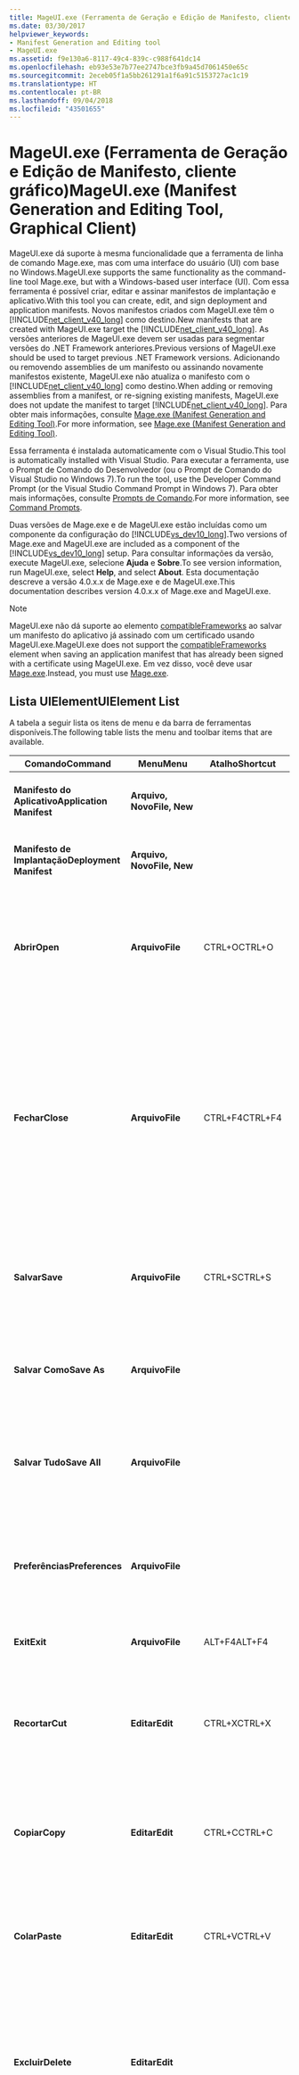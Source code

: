 ```yaml
---
title: MageUI.exe (Ferramenta de Geração e Edição de Manifesto, cliente gráfico)
ms.date: 03/30/2017
helpviewer_keywords:
- Manifest Generation and Editing tool
- MageUI.exe
ms.assetid: f9e130a6-8117-49c4-839c-c988f641dc14
ms.openlocfilehash: eb93e53e7b77ee2747bce3fb9a45d7061450e65c
ms.sourcegitcommit: 2eceb05f1a5bb261291a1f6a91c5153727ac1c19
ms.translationtype: HT
ms.contentlocale: pt-BR
ms.lasthandoff: 09/04/2018
ms.locfileid: "43501655"
---
```

# <a name="mageuiexe-manifest-generation-and-editing-tool-graphical-client"></a><span data-ttu-id="7f35c-102">MageUI.exe (Ferramenta de Geração e Edição de Manifesto, cliente gráfico)</span><span class="sxs-lookup"><span data-stu-id="7f35c-102">MageUI.exe (Manifest Generation and Editing Tool, Graphical Client)</span></span>
<span data-ttu-id="7f35c-103">MageUI.exe dá suporte à mesma funcionalidade que a ferramenta de linha de comando Mage.exe, mas com uma interface do usuário (UI) com base no Windows.</span><span class="sxs-lookup"><span data-stu-id="7f35c-103">MageUI.exe supports the same functionality as the command-line tool Mage.exe, but with a Windows-based user interface (UI).</span></span> <span data-ttu-id="7f35c-104">Com essa ferramenta é possível criar, editar e assinar manifestos de implantação e aplicativo.</span><span class="sxs-lookup"><span data-stu-id="7f35c-104">With this tool you can create, edit, and sign deployment and application manifests.</span></span> <span data-ttu-id="7f35c-105">Novos manifestos criados com MageUI.exe têm o [!INCLUDE[net_client_v40_long](../../../includes/net-client-v40-long-md.md)] como destino.</span><span class="sxs-lookup"><span data-stu-id="7f35c-105">New manifests that are created with MageUI.exe target the [!INCLUDE[net_client_v40_long](../../../includes/net-client-v40-long-md.md)].</span></span> <span data-ttu-id="7f35c-106">As versões anteriores de MageUI.exe devem ser usadas para segmentar versões do .NET Framework anteriores.</span><span class="sxs-lookup"><span data-stu-id="7f35c-106">Previous versions of MageUI.exe should be used to target previous .NET Framework versions.</span></span> <span data-ttu-id="7f35c-107">Adicionando ou removendo assemblies de um manifesto ou assinando novamente manifestos existente, MageUI.exe não atualiza o manifesto com o [!INCLUDE[net_client_v40_long](../../../includes/net-client-v40-long-md.md)] como destino.</span><span class="sxs-lookup"><span data-stu-id="7f35c-107">When adding or removing assemblies from a manifest, or re-signing existing manifests, MageUI.exe does not update the manifest to target [!INCLUDE[net_client_v40_long](../../../includes/net-client-v40-long-md.md)].</span></span> <span data-ttu-id="7f35c-108">Para obter mais informações, consulte [Mage.exe (Manifest Generation and Editing Tool)](../../../docs/framework/tools/mage-exe-manifest-generation-and-editing-tool.md).</span><span class="sxs-lookup"><span data-stu-id="7f35c-108">For more information, see [Mage.exe (Manifest Generation and Editing Tool)](../../../docs/framework/tools/mage-exe-manifest-generation-and-editing-tool.md).</span></span>  
  
 <span data-ttu-id="7f35c-109">Essa ferramenta é instalada automaticamente com o Visual Studio.</span><span class="sxs-lookup"><span data-stu-id="7f35c-109">This tool is automatically installed with Visual Studio.</span></span> <span data-ttu-id="7f35c-110">Para executar a ferramenta, use o Prompt de Comando do Desenvolvedor (ou o Prompt de Comando do Visual Studio no Windows 7).</span><span class="sxs-lookup"><span data-stu-id="7f35c-110">To run the tool, use the Developer Command Prompt (or the Visual Studio Command Prompt in Windows 7).</span></span> <span data-ttu-id="7f35c-111">Para obter mais informações, consulte [Prompts de Comando](../../../docs/framework/tools/developer-command-prompt-for-vs.md).</span><span class="sxs-lookup"><span data-stu-id="7f35c-111">For more information, see [Command Prompts](../../../docs/framework/tools/developer-command-prompt-for-vs.md).</span></span>  
  
 <span data-ttu-id="7f35c-112">Duas versões de Mage.exe e de MageUI.exe estão incluídas como um componente da configuração do [!INCLUDE[vs_dev10_long](../../../includes/vs-dev10-long-md.md)].</span><span class="sxs-lookup"><span data-stu-id="7f35c-112">Two versions of Mage.exe and MageUI.exe are included as a component of the [!INCLUDE[vs_dev10_long](../../../includes/vs-dev10-long-md.md)] setup.</span></span> <span data-ttu-id="7f35c-113">Para consultar informações da versão, execute MageUI.exe, selecione **Ajuda** e **Sobre**.</span><span class="sxs-lookup"><span data-stu-id="7f35c-113">To see version information, run MageUI.exe, select **Help**, and select **About**.</span></span> <span data-ttu-id="7f35c-114">Esta documentação descreve a versão 4.0.x.x de Mage.exe e de MageUI.exe.</span><span class="sxs-lookup"><span data-stu-id="7f35c-114">This documentation describes version 4.0.x.x of Mage.exe and MageUI.exe.</span></span>  
  
> [!NOTE]
>  <span data-ttu-id="7f35c-115">MageUI.exe não dá suporte ao elemento [compatibleFrameworks](/visualstudio/deployment/compatibleframeworks-element-clickonce-deployment) ao salvar um manifesto do aplicativo já assinado com um certificado usando MageUI.exe.</span><span class="sxs-lookup"><span data-stu-id="7f35c-115">MageUI.exe does not support the [compatibleFrameworks](/visualstudio/deployment/compatibleframeworks-element-clickonce-deployment) element when saving an application manifest that has already been signed with a certificate using MageUI.exe.</span></span> <span data-ttu-id="7f35c-116">Em vez disso, você deve usar [Mage.exe](../../../docs/framework/tools/mage-exe-manifest-generation-and-editing-tool.md).</span><span class="sxs-lookup"><span data-stu-id="7f35c-116">Instead, you must use [Mage.exe](../../../docs/framework/tools/mage-exe-manifest-generation-and-editing-tool.md).</span></span>  
  
## <a name="uielement-list"></a><span data-ttu-id="7f35c-117">Lista UIElement</span><span class="sxs-lookup"><span data-stu-id="7f35c-117">UIElement List</span></span>  
 <span data-ttu-id="7f35c-118">A tabela a seguir lista os itens de menu e da barra de ferramentas disponíveis.</span><span class="sxs-lookup"><span data-stu-id="7f35c-118">The following table lists the menu and toolbar items that are available.</span></span>  
  
|<span data-ttu-id="7f35c-119">Comando</span><span class="sxs-lookup"><span data-stu-id="7f35c-119">Command</span></span>|<span data-ttu-id="7f35c-120">Menu</span><span class="sxs-lookup"><span data-stu-id="7f35c-120">Menu</span></span>|<span data-ttu-id="7f35c-121">Atalho</span><span class="sxs-lookup"><span data-stu-id="7f35c-121">Shortcut</span></span>|<span data-ttu-id="7f35c-122">Descrição</span><span class="sxs-lookup"><span data-stu-id="7f35c-122">Description</span></span>|  
|-------------|----------|--------------|-----------------|  
|<span data-ttu-id="7f35c-123">**Manifesto do Aplicativo**</span><span class="sxs-lookup"><span data-stu-id="7f35c-123">**Application Manifest**</span></span>|<span data-ttu-id="7f35c-124">**Arquivo, Novo**</span><span class="sxs-lookup"><span data-stu-id="7f35c-124">**File, New**</span></span>||<span data-ttu-id="7f35c-125">Cria um novo manifesto de aplicativo.</span><span class="sxs-lookup"><span data-stu-id="7f35c-125">Creates a new application manifest.</span></span>|  
|<span data-ttu-id="7f35c-126">**Manifesto de Implantação**</span><span class="sxs-lookup"><span data-stu-id="7f35c-126">**Deployment Manifest**</span></span>|<span data-ttu-id="7f35c-127">**Arquivo, Novo**</span><span class="sxs-lookup"><span data-stu-id="7f35c-127">**File, New**</span></span>||<span data-ttu-id="7f35c-128">Cria um novo manifesto de implantação.</span><span class="sxs-lookup"><span data-stu-id="7f35c-128">Creates a new deployment manifest.</span></span>|  
|<span data-ttu-id="7f35c-129">**Abrir**</span><span class="sxs-lookup"><span data-stu-id="7f35c-129">**Open**</span></span>|<span data-ttu-id="7f35c-130">**Arquivo**</span><span class="sxs-lookup"><span data-stu-id="7f35c-130">**File**</span></span>|<span data-ttu-id="7f35c-131">CTRL+O</span><span class="sxs-lookup"><span data-stu-id="7f35c-131">CTRL+O</span></span>|<span data-ttu-id="7f35c-132">Abre um manifesto de implantação existente, o manifesto do aplicativo ou a licença de confiança para edição.</span><span class="sxs-lookup"><span data-stu-id="7f35c-132">Opens an existing deployment manifest, application manifest, or trust license for editing.</span></span>|  
|<span data-ttu-id="7f35c-133">**Fechar**</span><span class="sxs-lookup"><span data-stu-id="7f35c-133">**Close**</span></span>|<span data-ttu-id="7f35c-134">**Arquivo**</span><span class="sxs-lookup"><span data-stu-id="7f35c-134">**File**</span></span>|<span data-ttu-id="7f35c-135">CTRL+F4</span><span class="sxs-lookup"><span data-stu-id="7f35c-135">CTRL+F4</span></span>|<span data-ttu-id="7f35c-136">Fecha um arquivo aberto.</span><span class="sxs-lookup"><span data-stu-id="7f35c-136">Closes an open file.</span></span><br /><br /> <span data-ttu-id="7f35c-137">Se você modificar um arquivo antes de fechá-lo, MageUI.exe solicitará uma nova assinatura do arquivo com uma chave pública, um par de chaves ou um certificado armazenado.</span><span class="sxs-lookup"><span data-stu-id="7f35c-137">If you modify a file before closing it, MageUI.exe prompts you to re-sign the file with a public key, key pair, or stored certificate.</span></span>|  
|<span data-ttu-id="7f35c-138">**Salvar**</span><span class="sxs-lookup"><span data-stu-id="7f35c-138">**Save**</span></span>|<span data-ttu-id="7f35c-139">**Arquivo**</span><span class="sxs-lookup"><span data-stu-id="7f35c-139">**File**</span></span>|<span data-ttu-id="7f35c-140">CTRL+S</span><span class="sxs-lookup"><span data-stu-id="7f35c-140">CTRL+S</span></span>|<span data-ttu-id="7f35c-141">Salva em disco o documento que tem o foco de entrada do usuário no momento.</span><span class="sxs-lookup"><span data-stu-id="7f35c-141">Saves to disk the document which currently has user input focus.</span></span>|  
|<span data-ttu-id="7f35c-142">**Salvar Como**</span><span class="sxs-lookup"><span data-stu-id="7f35c-142">**Save As**</span></span>|<span data-ttu-id="7f35c-143">**Arquivo**</span><span class="sxs-lookup"><span data-stu-id="7f35c-143">**File**</span></span>||<span data-ttu-id="7f35c-144">Salva um arquivo em disco, permitindo para fornecer um novo nome de arquivo e/ou um local.</span><span class="sxs-lookup"><span data-stu-id="7f35c-144">Saves a file to disk, enabling you to supply a new file name and/or location.</span></span>|  
|<span data-ttu-id="7f35c-145">**Salvar Tudo**</span><span class="sxs-lookup"><span data-stu-id="7f35c-145">**Save All**</span></span>|<span data-ttu-id="7f35c-146">**Arquivo**</span><span class="sxs-lookup"><span data-stu-id="7f35c-146">**File**</span></span>||<span data-ttu-id="7f35c-147">Salva as alterações feitas em todos os arquivos abertos atualmente dentro de MageUI.exe.</span><span class="sxs-lookup"><span data-stu-id="7f35c-147">Saves the changes made to all files currently open within MageUI.exe.</span></span>|  
|<span data-ttu-id="7f35c-148">**Preferências**</span><span class="sxs-lookup"><span data-stu-id="7f35c-148">**Preferences**</span></span>|<span data-ttu-id="7f35c-149">**Arquivo**</span><span class="sxs-lookup"><span data-stu-id="7f35c-149">**File**</span></span>||<span data-ttu-id="7f35c-150">Abre a caixa de diálogo **Preferências**.</span><span class="sxs-lookup"><span data-stu-id="7f35c-150">Opens the **Preferences** dialog box.</span></span> <span data-ttu-id="7f35c-151">Consulte a seguinte seção para obter mais informações.</span><span class="sxs-lookup"><span data-stu-id="7f35c-151">See the following section for more information.</span></span>|  
|<span data-ttu-id="7f35c-152">**Exit**</span><span class="sxs-lookup"><span data-stu-id="7f35c-152">**Exit**</span></span>|<span data-ttu-id="7f35c-153">**Arquivo**</span><span class="sxs-lookup"><span data-stu-id="7f35c-153">**File**</span></span>|<span data-ttu-id="7f35c-154">ALT+F4</span><span class="sxs-lookup"><span data-stu-id="7f35c-154">ALT+F4</span></span>|<span data-ttu-id="7f35c-155">Fecha MageUI.exe.</span><span class="sxs-lookup"><span data-stu-id="7f35c-155">Quits MageUI.exe.</span></span>|  
|<span data-ttu-id="7f35c-156">**Recortar**</span><span class="sxs-lookup"><span data-stu-id="7f35c-156">**Cut**</span></span>|<span data-ttu-id="7f35c-157">**Editar**</span><span class="sxs-lookup"><span data-stu-id="7f35c-157">**Edit**</span></span>|<span data-ttu-id="7f35c-158">CTRL+X</span><span class="sxs-lookup"><span data-stu-id="7f35c-158">CTRL+X</span></span>|<span data-ttu-id="7f35c-159">Remove o texto selecionado no momento do aplicativo e o move para a Área de Transferência do sistema.</span><span class="sxs-lookup"><span data-stu-id="7f35c-159">Removes the currently selected text from the application and moves it to the system Clipboard.</span></span>|  
|<span data-ttu-id="7f35c-160">**Copiar**</span><span class="sxs-lookup"><span data-stu-id="7f35c-160">**Copy**</span></span>|<span data-ttu-id="7f35c-161">**Editar**</span><span class="sxs-lookup"><span data-stu-id="7f35c-161">**Edit**</span></span>|<span data-ttu-id="7f35c-162">CTRL+C</span><span class="sxs-lookup"><span data-stu-id="7f35c-162">CTRL+C</span></span>|<span data-ttu-id="7f35c-163">Copia o texto selecionado no momento para a Área de Transferência do sistema.</span><span class="sxs-lookup"><span data-stu-id="7f35c-163">Copies the currently selected text to the system Clipboard.</span></span>|  
|<span data-ttu-id="7f35c-164">**Colar**</span><span class="sxs-lookup"><span data-stu-id="7f35c-164">**Paste**</span></span>|<span data-ttu-id="7f35c-165">**Editar**</span><span class="sxs-lookup"><span data-stu-id="7f35c-165">**Edit**</span></span>|<span data-ttu-id="7f35c-166">CTRL+V</span><span class="sxs-lookup"><span data-stu-id="7f35c-166">CTRL+V</span></span>|<span data-ttu-id="7f35c-167">Cola o texto da Área de Transferência do sistema para o elemento de texto ativo no momento.</span><span class="sxs-lookup"><span data-stu-id="7f35c-167">Pastes text from the system Clipboard into the currently active text element.</span></span>|  
|<span data-ttu-id="7f35c-168">**Excluir**</span><span class="sxs-lookup"><span data-stu-id="7f35c-168">**Delete**</span></span>|<span data-ttu-id="7f35c-169">**Editar**</span><span class="sxs-lookup"><span data-stu-id="7f35c-169">**Edit**</span></span>||<span data-ttu-id="7f35c-170">Exclui um elemento selecionado no momento em uma lista, como uma licença de confiança na guia **Manifesto de Implantação**.</span><span class="sxs-lookup"><span data-stu-id="7f35c-170">Deletes an element currently selected in a list, such as a trust license on the **Deployment Manifest** tab.</span></span>|  
|<span data-ttu-id="7f35c-171">**Fechar Tudo**</span><span class="sxs-lookup"><span data-stu-id="7f35c-171">**Close All**</span></span>|<span data-ttu-id="7f35c-172">**Janela**</span><span class="sxs-lookup"><span data-stu-id="7f35c-172">**Window**</span></span>||<span data-ttu-id="7f35c-173">Fecha todos os arquivos abertos no momento em MageUI.exe.</span><span class="sxs-lookup"><span data-stu-id="7f35c-173">Closes all files currently open in MageUI.exe.</span></span> <span data-ttu-id="7f35c-174">Se um ou mais arquivos precisar de gravação, MageUI.exe solicitará que você os salve.</span><span class="sxs-lookup"><span data-stu-id="7f35c-174">If one or more files need saving, MageUI.exe prompts you to save them.</span></span> <span data-ttu-id="7f35c-175">MageUI.exe também solicita a seleção de uma chave de assinatura para cada arquivo não assinado ou alterado.</span><span class="sxs-lookup"><span data-stu-id="7f35c-175">MageUI.exe also prompts you to select a signing key for each unsigned or changed file.</span></span>|  
|<span data-ttu-id="7f35c-176">**Sobre**</span><span class="sxs-lookup"><span data-stu-id="7f35c-176">**About**</span></span>|<span data-ttu-id="7f35c-177">**Ajuda**</span><span class="sxs-lookup"><span data-stu-id="7f35c-177">**Help**</span></span>||<span data-ttu-id="7f35c-178">Exibe informações de versão e direitos autorais sobre MageUI.exe.</span><span class="sxs-lookup"><span data-stu-id="7f35c-178">Displays version and copyright information about MageUI.exe.</span></span>|  
  
## <a name="preferences-dialog-box"></a><span data-ttu-id="7f35c-179">Caixa de Diálogo Preferências</span><span class="sxs-lookup"><span data-stu-id="7f35c-179">Preferences Dialog Box</span></span>  
 <span data-ttu-id="7f35c-180">A caixa de diálogo **Preferências** contém os elementos a seguir.</span><span class="sxs-lookup"><span data-stu-id="7f35c-180">The **Preferences** dialog box contains the following elements.</span></span>  
  
|<span data-ttu-id="7f35c-181">Elemento da Interface do Usuário</span><span class="sxs-lookup"><span data-stu-id="7f35c-181">UI Element</span></span>|<span data-ttu-id="7f35c-182">Descrição</span><span class="sxs-lookup"><span data-stu-id="7f35c-182">Description</span></span>|  
|----------------|-----------------|  
|<span data-ttu-id="7f35c-183">**Assinar ao salvar**</span><span class="sxs-lookup"><span data-stu-id="7f35c-183">**Sign on save**</span></span>|<span data-ttu-id="7f35c-184">Solicita a assinatura de um arquivo sempre que você salva as modificações.</span><span class="sxs-lookup"><span data-stu-id="7f35c-184">Prompts you to sign a file whenever you save your modifications.</span></span>|  
|<span data-ttu-id="7f35c-185">**Usar certificado de assinatura padrão**</span><span class="sxs-lookup"><span data-stu-id="7f35c-185">**Use default signing certificate**</span></span>|<span data-ttu-id="7f35c-186">Usa a chave inserida na caixa de texto **Arquivo de certificado** para assinar todos os arquivos.</span><span class="sxs-lookup"><span data-stu-id="7f35c-186">Uses the key entered in the **Certificate file** text box to sign all files.</span></span> <span data-ttu-id="7f35c-187">Isso elimina o prompt de assinatura que normalmente é exibido quando você salva um arquivo e **Assinar ao Salvar** é selecionado.</span><span class="sxs-lookup"><span data-stu-id="7f35c-187">This eliminates the signing prompt that typically appears when you save a file and **Sign on Save** is selected.</span></span> <span data-ttu-id="7f35c-188">Use o botão de reticências (**…**) próximo à caixa de texto **Arquivo de certificado** para selecionar um arquivo de chave.</span><span class="sxs-lookup"><span data-stu-id="7f35c-188">Use the ellipsis (**…**) button next to the **Certificate file** text box to select a key file.</span></span>|  
|<span data-ttu-id="7f35c-189">Algoritmo de resumo</span><span class="sxs-lookup"><span data-stu-id="7f35c-189">Digest algorithm</span></span>|<span data-ttu-id="7f35c-190">Especifica o algoritmo com o qual gerar resumos de dependência.</span><span class="sxs-lookup"><span data-stu-id="7f35c-190">Specifies the algorithm to generate dependency digests with.</span></span> <span data-ttu-id="7f35c-191">O valor deve ser "sha256RSA" ou "sha1RSA".</span><span class="sxs-lookup"><span data-stu-id="7f35c-191">Value must be "sha256RSA" or "sha1RSA".</span></span> <span data-ttu-id="7f35c-192">Usa SHA1 como o padrão.</span><span class="sxs-lookup"><span data-stu-id="7f35c-192">Uses SHA1 as the default.</span></span> <span data-ttu-id="7f35c-193">Usado em manifestos de aplicativo e implantação.</span><span class="sxs-lookup"><span data-stu-id="7f35c-193">Used both in application and deployment manifests.</span></span> <span data-ttu-id="7f35c-194">Se o usuário fornecer um certificado ao salvar o manifesto, ele usará os algoritmos no certificado para produzir resumos de dependência.</span><span class="sxs-lookup"><span data-stu-id="7f35c-194">If the user provides a certificate when saving the manifest, uses the algorithms in the certificate to generate dependency digests with.</span></span>|  
  
## <a name="signing-options-dialog-box"></a><span data-ttu-id="7f35c-195">Caixa de Diálogo Opções de Assinatura</span><span class="sxs-lookup"><span data-stu-id="7f35c-195">Signing Options Dialog Box</span></span>  
 <span data-ttu-id="7f35c-196">A caixa de diálogo **Opções de Assinatura** é exibida quando você salva um manifesto ou uma licença de confiança pela primeira vez ou quando você altera um manifesto ou uma licença de confiança.</span><span class="sxs-lookup"><span data-stu-id="7f35c-196">The **Signing Options** dialog box appears when you save a manifest or trust license for the first time, or when you change a manifest or trust license.</span></span> <span data-ttu-id="7f35c-197">Ela só será exibida se a opção **Assinar ao Salvar** na caixa de diálogo **Preferências** for selecionada.</span><span class="sxs-lookup"><span data-stu-id="7f35c-197">It only appears if the **Sign on Save** option in the **Preferences** dialog box is selected.</span></span> <span data-ttu-id="7f35c-198">Você deve estar conectado à Internet ao assinar um manifesto que especifique um valor na caixa de texto **URI de Carimbo de Data/Hora**.</span><span class="sxs-lookup"><span data-stu-id="7f35c-198">You must be connected to the Internet when signing a manifest that specifies a value in the **TimeStamping URI** text box.</span></span>  
  
 <span data-ttu-id="7f35c-199">Essa caixa de diálogo contém os elementos a seguir.</span><span class="sxs-lookup"><span data-stu-id="7f35c-199">This dialog box contains the following elements.</span></span>  
  
|<span data-ttu-id="7f35c-200">Elemento da Interface do Usuário</span><span class="sxs-lookup"><span data-stu-id="7f35c-200">UI Element</span></span>|<span data-ttu-id="7f35c-201">Descrição</span><span class="sxs-lookup"><span data-stu-id="7f35c-201">Description</span></span>|  
|----------------|-----------------|  
|<span data-ttu-id="7f35c-202">**Assinar com arquivo de certificado**</span><span class="sxs-lookup"><span data-stu-id="7f35c-202">**Sign with certificate file**</span></span>|<span data-ttu-id="7f35c-203">Assina o manifesto com um certificado digital armazenado no sistema de arquivos.</span><span class="sxs-lookup"><span data-stu-id="7f35c-203">Signs the manifest with a digital certificate stored on the file system.</span></span>|  
|<span data-ttu-id="7f35c-204">**Arquivo**</span><span class="sxs-lookup"><span data-stu-id="7f35c-204">**File**</span></span>|<span data-ttu-id="7f35c-205">Fornece uma área para digitar o caminho para o arquivo .pfx que representa o certificado.</span><span class="sxs-lookup"><span data-stu-id="7f35c-205">Provides an area to type the path to the .pfx file representing the certificate.</span></span>|  
|<span data-ttu-id="7f35c-206">**...**</span><span class="sxs-lookup"><span data-stu-id="7f35c-206">**...**</span></span>|<span data-ttu-id="7f35c-207">Abre uma caixa de diálogo **Escolher Arquivo** para selecionar um arquivo .pfx existente.</span><span class="sxs-lookup"><span data-stu-id="7f35c-207">Opens a **Choose File** dialog box for selecting an existing .pfx file.</span></span>|  
|<span data-ttu-id="7f35c-208">**Novo**</span><span class="sxs-lookup"><span data-stu-id="7f35c-208">**New**</span></span>|<span data-ttu-id="7f35c-209">Gera um novo .pfx que não é verificável por meio de uma CA (Autoridade de Certificação).</span><span class="sxs-lookup"><span data-stu-id="7f35c-209">Generates a new .pfx that is not verifiable through a Certificate Authority (CA).</span></span> <span data-ttu-id="7f35c-210">Para obter mais informações sobre os tipos de certificados usados na assinatura de implantações de [!INCLUDE[ndptecclick](../../../includes/ndptecclick-md.md)], consulte [Visão geral sobre implantação de aplicativos confiáveis](/visualstudio/deployment/trusted-application-deployment-overview).</span><span class="sxs-lookup"><span data-stu-id="7f35c-210">For more information about the types of certificates used for signing [!INCLUDE[ndptecclick](../../../includes/ndptecclick-md.md)] deployments, see [Trusted Application Deployment Overview](/visualstudio/deployment/trusted-application-deployment-overview).</span></span>|  
|<span data-ttu-id="7f35c-211">**Senha**</span><span class="sxs-lookup"><span data-stu-id="7f35c-211">**Password**</span></span>|<span data-ttu-id="7f35c-212">Fornece uma área para digitar a senha usada na assinatura desse certificado.</span><span class="sxs-lookup"><span data-stu-id="7f35c-212">Provides an area to type the password used for signing with this certificate.</span></span> <span data-ttu-id="7f35c-213">Se não for aplicável, poderá ser deixado em branco.</span><span class="sxs-lookup"><span data-stu-id="7f35c-213">If not applicable, can be left blank.</span></span>|  
|<span data-ttu-id="7f35c-214">**Assinar com certificado armazenado**</span><span class="sxs-lookup"><span data-stu-id="7f35c-214">**Sign with stored certificate**</span></span>|<span data-ttu-id="7f35c-215">Exibe uma lista selecionável de certificados digitais armazenados no repositório de certificados do computador.</span><span class="sxs-lookup"><span data-stu-id="7f35c-215">Displays a selectable list of digital certificates stored in your computer's certificate store.</span></span>|  
|<span data-ttu-id="7f35c-216">**URI de Carimbo de Data/Hora**</span><span class="sxs-lookup"><span data-stu-id="7f35c-216">**TimeStamping URI**</span></span>|<span data-ttu-id="7f35c-217">Exibe a URL (Uniform Resource Identifier) de um serviço de carimbo de data/hora digital.</span><span class="sxs-lookup"><span data-stu-id="7f35c-217">Displays the Uniform Resource Locator (URI) of a digital timestamping service.</span></span> <span data-ttu-id="7f35c-218">O carimbo de data/hora dos manifestos evita que você precise assinar novamente os manifestos, caso o certificado digital expire antes de implantar a próxima versão do aplicativo.</span><span class="sxs-lookup"><span data-stu-id="7f35c-218">Timestamping the manifests prevents you from having to re-sign the manifests if your digital certificate expires before you deploy the next version of your application.</span></span> <span data-ttu-id="7f35c-219">Para obter mais informações, consulte [Membros do programa de certificado raiz do Windows](https://go.microsoft.com/fwlink/?LinkId=159000) e [ClickOnce e Authenticode](/visualstudio/deployment/clickonce-and-authenticode).</span><span class="sxs-lookup"><span data-stu-id="7f35c-219">For more information, see [Windows root certificate program members](https://go.microsoft.com/fwlink/?LinkId=159000) and [ClickOnce and Authenticode](/visualstudio/deployment/clickonce-and-authenticode).</span></span>|  
|<span data-ttu-id="7f35c-220">**Não Assinar**</span><span class="sxs-lookup"><span data-stu-id="7f35c-220">**Don't Sign**</span></span>|<span data-ttu-id="7f35c-221">Permite salvar o manifesto sem adicionar uma assinatura de um certificado digital.</span><span class="sxs-lookup"><span data-stu-id="7f35c-221">Allows you to save the manifest without adding a signature from a digital certificate.</span></span>|  
  
## <a name="tab-and-panel-descriptions"></a><span data-ttu-id="7f35c-222">Descrições da Guia e do Painel</span><span class="sxs-lookup"><span data-stu-id="7f35c-222">Tab and Panel Descriptions</span></span>  
 <span data-ttu-id="7f35c-223">Quando você abre um documento com MageUI.exe, ele é exibido dentro de sua própria página da guia.</span><span class="sxs-lookup"><span data-stu-id="7f35c-223">When you open a document with MageUI.exe, it appears within its own tab page.</span></span> <span data-ttu-id="7f35c-224">Cada guia contém um conjunto de painéis da propriedade.</span><span class="sxs-lookup"><span data-stu-id="7f35c-224">Each tab contains a set of property panels.</span></span> <span data-ttu-id="7f35c-225">Os painéis contêm subconjuntos de dados do documento agrupados.</span><span class="sxs-lookup"><span data-stu-id="7f35c-225">The panels contain grouped subsets of the document's data.</span></span>  
  
### <a name="application-manifest-tab"></a><span data-ttu-id="7f35c-226">Guia Manifesto do Aplicativo</span><span class="sxs-lookup"><span data-stu-id="7f35c-226">Application Manifest Tab</span></span>  
 <span data-ttu-id="7f35c-227">A guia **Manifesto do Aplicativo** exibe o conteúdo de um manifesto do aplicativo.</span><span class="sxs-lookup"><span data-stu-id="7f35c-227">The **Application Manifest** tab displays the contents of an application manifest.</span></span> <span data-ttu-id="7f35c-228">O manifesto do aplicativo descreve todos os arquivos incluídos com a implantação e as permissões necessárias para o aplicativo ser executado no cliente.</span><span class="sxs-lookup"><span data-stu-id="7f35c-228">The application manifest describes all files included with the deployment, and the permissions required for the application to run on the client.</span></span>  
  
 <span data-ttu-id="7f35c-229">A guia **Manifesto do Aplicativo** contém as seguintes guias.</span><span class="sxs-lookup"><span data-stu-id="7f35c-229">The **Application Manifest** tab contains the following tabs.</span></span>  
  
|<span data-ttu-id="7f35c-230">Elemento da Interface do Usuário</span><span class="sxs-lookup"><span data-stu-id="7f35c-230">UI Element</span></span>|<span data-ttu-id="7f35c-231">Descrição</span><span class="sxs-lookup"><span data-stu-id="7f35c-231">Description</span></span>|  
|----------------|-----------------|  
|<span data-ttu-id="7f35c-232">**Nome**</span><span class="sxs-lookup"><span data-stu-id="7f35c-232">**Name**</span></span>|<span data-ttu-id="7f35c-233">Especifica informações de identificação sobre essa implantação.</span><span class="sxs-lookup"><span data-stu-id="7f35c-233">Specifies identifying information about this deployment.</span></span>|  
|<span data-ttu-id="7f35c-234">**Descrição**</span><span class="sxs-lookup"><span data-stu-id="7f35c-234">**Description**</span></span>|<span data-ttu-id="7f35c-235">Especifica o publicador, o produto e as informações de suporte.</span><span class="sxs-lookup"><span data-stu-id="7f35c-235">Specifies publisher, product, and support information.</span></span>|  
|<span data-ttu-id="7f35c-236">**Opções do Aplicativo**</span><span class="sxs-lookup"><span data-stu-id="7f35c-236">**Application Options**</span></span>|<span data-ttu-id="7f35c-237">Especifica se esse é um aplicativo de navegador e se esse manifesto é a origem das informações de confiança.</span><span class="sxs-lookup"><span data-stu-id="7f35c-237">Specifies whether this is a browser application, and whether this manifest is the source of trust information.</span></span>|  
|<span data-ttu-id="7f35c-238">**Arquivos**</span><span class="sxs-lookup"><span data-stu-id="7f35c-238">**Files**</span></span>|<span data-ttu-id="7f35c-239">Especifica todos os arquivos que constituem essa implantação.</span><span class="sxs-lookup"><span data-stu-id="7f35c-239">Specifies all of the files that constitute this deployment.</span></span>|  
|<span data-ttu-id="7f35c-240">**Permissões Necessárias**</span><span class="sxs-lookup"><span data-stu-id="7f35c-240">**Permissions Required**</span></span>|<span data-ttu-id="7f35c-241">Especifica o conjunto de permissões mínimas exigido pelo aplicativo para ser executado em um cliente.</span><span class="sxs-lookup"><span data-stu-id="7f35c-241">Specifies the minimum permission set required by the application to run on a client.</span></span>|  
  
### <a name="name-tab"></a><span data-ttu-id="7f35c-242">Guia Nome</span><span class="sxs-lookup"><span data-stu-id="7f35c-242">Name Tab</span></span>  
 <span data-ttu-id="7f35c-243">A guia **Nome** é exibida quando você primeiro cria ou abre um manifesto do aplicativo.</span><span class="sxs-lookup"><span data-stu-id="7f35c-243">The **Name** tab is displayed when you first create or open an application manifest.</span></span> <span data-ttu-id="7f35c-244">Ela identifica exclusivamente a implantação e, opcionalmente, especifica uma plataforma de destino válida.</span><span class="sxs-lookup"><span data-stu-id="7f35c-244">It uniquely identifies the deployment, and optionally specifies a valid target platform.</span></span>  
  
|<span data-ttu-id="7f35c-245">Elemento da Interface do Usuário</span><span class="sxs-lookup"><span data-stu-id="7f35c-245">UI Element</span></span>|<span data-ttu-id="7f35c-246">Descrição</span><span class="sxs-lookup"><span data-stu-id="7f35c-246">Description</span></span>|  
|----------------|-----------------|  
|<span data-ttu-id="7f35c-247">**Nome**</span><span class="sxs-lookup"><span data-stu-id="7f35c-247">**Name**</span></span>|<span data-ttu-id="7f35c-248">Necessário.</span><span class="sxs-lookup"><span data-stu-id="7f35c-248">Required.</span></span> <span data-ttu-id="7f35c-249">O nome do manifesto do aplicativo.</span><span class="sxs-lookup"><span data-stu-id="7f35c-249">The name of the application manifest.</span></span> <span data-ttu-id="7f35c-250">Normalmente o mesmo que o nome do arquivo.</span><span class="sxs-lookup"><span data-stu-id="7f35c-250">Usually the same as the file name.</span></span>|  
|<span data-ttu-id="7f35c-251">**Versão**</span><span class="sxs-lookup"><span data-stu-id="7f35c-251">**Version**</span></span>|<span data-ttu-id="7f35c-252">Necessário.</span><span class="sxs-lookup"><span data-stu-id="7f35c-252">Required.</span></span> <span data-ttu-id="7f35c-253">O número de versão da implantação no formato *N.N.N.N*.</span><span class="sxs-lookup"><span data-stu-id="7f35c-253">The version number of the deployment in the form *N.N.N.N*.</span></span> <span data-ttu-id="7f35c-254">Somente o primeiro número de build principal é necessário.</span><span class="sxs-lookup"><span data-stu-id="7f35c-254">Only the first major build number is required.</span></span> <span data-ttu-id="7f35c-255">Por exemplo, para a versão 1.0 de um aplicativo, os valores válidos incluiriam `1`, `1.0`, `1.0.0` e `1.0.0.0`.</span><span class="sxs-lookup"><span data-stu-id="7f35c-255">For example, for version 1.0 of an application, valid values would include `1`, `1.0`, `1.0.0`, and `1.0.0.0`.</span></span>|  
|<span data-ttu-id="7f35c-256">**Processador**</span><span class="sxs-lookup"><span data-stu-id="7f35c-256">**Processor**</span></span>|<span data-ttu-id="7f35c-257">Opcional.</span><span class="sxs-lookup"><span data-stu-id="7f35c-257">Optional.</span></span> <span data-ttu-id="7f35c-258">A arquitetura do computador no qual essa implantação pode ser executada.</span><span class="sxs-lookup"><span data-stu-id="7f35c-258">The machine architecture on which this deployment can run.</span></span> <span data-ttu-id="7f35c-259">O padrão é `msil` ou Microsoft Intermediate Language, que é o formato padrão de todos os assemblies gerenciados.</span><span class="sxs-lookup"><span data-stu-id="7f35c-259">The default is `msil`, or Microsoft Intermediate Language, which is the default format of all managed assemblies.</span></span> <span data-ttu-id="7f35c-260">Altere este campo se você tiver pré-compilado os assemblies em seu aplicativo para uma arquitetura específica.</span><span class="sxs-lookup"><span data-stu-id="7f35c-260">Change this field if you have pre-compiled the assemblies in your application for a specific architecture.</span></span> <span data-ttu-id="7f35c-261">Para obter mais informações sobre a pré-compilação, consulte [Ngen.exe (Gerador de Imagens Nativas)](../../../docs/framework/tools/ngen-exe-native-image-generator.md).</span><span class="sxs-lookup"><span data-stu-id="7f35c-261">For more information about pre-compilation, see [Ngen.exe (Native Image Generator)](../../../docs/framework/tools/ngen-exe-native-image-generator.md).</span></span>|  
|<span data-ttu-id="7f35c-262">**Cultura**</span><span class="sxs-lookup"><span data-stu-id="7f35c-262">**Culture**</span></span>|<span data-ttu-id="7f35c-263">Opcional.</span><span class="sxs-lookup"><span data-stu-id="7f35c-263">Optional.</span></span> <span data-ttu-id="7f35c-264">O código ISO de país e região composto por duas partes em que o aplicativo é executado.</span><span class="sxs-lookup"><span data-stu-id="7f35c-264">The two-part ISO country and region code in which this application runs.</span></span> <span data-ttu-id="7f35c-265">O padrão é `neutral`.</span><span class="sxs-lookup"><span data-stu-id="7f35c-265">The default is `neutral`.</span></span>|  
|<span data-ttu-id="7f35c-266">**Token de chave pública**</span><span class="sxs-lookup"><span data-stu-id="7f35c-266">**Public key token**</span></span>|<span data-ttu-id="7f35c-267">Opcional.</span><span class="sxs-lookup"><span data-stu-id="7f35c-267">Optional.</span></span> <span data-ttu-id="7f35c-268">A chave pública com a qual o manifesto do aplicativo foi assinado.</span><span class="sxs-lookup"><span data-stu-id="7f35c-268">The public key with which this application manifest has been signed.</span></span> <span data-ttu-id="7f35c-269">Se esse for um manifesto novo ou não assinado, esse campo aparecerá como `Unsigned`.</span><span class="sxs-lookup"><span data-stu-id="7f35c-269">If this is a new or unsigned manifest, this field will appear as `Unsigned`.</span></span>|  
  
### <a name="description-tab"></a><span data-ttu-id="7f35c-270">Guia Descrição</span><span class="sxs-lookup"><span data-stu-id="7f35c-270">Description Tab</span></span>  
 <span data-ttu-id="7f35c-271">Essas informações geralmente são fornecidas no manifesto de implantação.</span><span class="sxs-lookup"><span data-stu-id="7f35c-271">This information is usually provided within the deployment manifest.</span></span> <span data-ttu-id="7f35c-272">Esses campos poderão ser modificados apenas se a caixa de seleção **Use Application Manifest Trust Information (Usar Informações de Confiança do Manifesto do Aplicativo)** estiver marcada na guia **Opções do Aplicativo**.</span><span class="sxs-lookup"><span data-stu-id="7f35c-272">These fields can only be modified if the **Use Application Manifest Trust Information** check box is selected on the **Application Options** tab.</span></span>  
  
|<span data-ttu-id="7f35c-273">Elemento da Interface do Usuário</span><span class="sxs-lookup"><span data-stu-id="7f35c-273">UI Element</span></span>|<span data-ttu-id="7f35c-274">Descrição</span><span class="sxs-lookup"><span data-stu-id="7f35c-274">Description</span></span>|  
|----------------|-----------------|  
|<span data-ttu-id="7f35c-275">**Publicador**</span><span class="sxs-lookup"><span data-stu-id="7f35c-275">**Publisher**</span></span>|<span data-ttu-id="7f35c-276">O nome da pessoa ou organização responsável pelo aplicativo.</span><span class="sxs-lookup"><span data-stu-id="7f35c-276">The name of the person or organization responsible for the application.</span></span> <span data-ttu-id="7f35c-277">Esse valor é usado como o nome da pasta do menu Iniciar.</span><span class="sxs-lookup"><span data-stu-id="7f35c-277">This value is used as the Start menu folder name.</span></span>|  
|<span data-ttu-id="7f35c-278">**Produto**</span><span class="sxs-lookup"><span data-stu-id="7f35c-278">**Product**</span></span>|<span data-ttu-id="7f35c-279">O nome completo do produto.</span><span class="sxs-lookup"><span data-stu-id="7f35c-279">The full product name.</span></span> <span data-ttu-id="7f35c-280">Se você selecionou **Instalar Localmente** para o elemento **Tipo de Aplicativo** na guia **Opções de Implantação** do manifesto de implementação, esse nome será o que aparece no link do menu **Iniciar** e em **Adicionar ou Remover Programas** para esse aplicativo.</span><span class="sxs-lookup"><span data-stu-id="7f35c-280">If you selected **Install Locally** for the **Application Type** element on the **Deployment Options** tab of the deployment manifest, this name will be what appears in the **Start** menu link and in **Add or Remove Programs** for this application.</span></span>|  
|<span data-ttu-id="7f35c-281">**Local de Suporte**</span><span class="sxs-lookup"><span data-stu-id="7f35c-281">**Support Location**</span></span>|<span data-ttu-id="7f35c-282">A URL na qual os clientes podem obter ajuda e suporte para o aplicativo.</span><span class="sxs-lookup"><span data-stu-id="7f35c-282">The URL from which customers can obtain help and support for the application.</span></span>|  
  
### <a name="application-options-tab"></a><span data-ttu-id="7f35c-283">Guia Opções do Aplicativo</span><span class="sxs-lookup"><span data-stu-id="7f35c-283">Application Options Tab</span></span>  
  
|<span data-ttu-id="7f35c-284">Elemento da Interface do Usuário</span><span class="sxs-lookup"><span data-stu-id="7f35c-284">UI Element</span></span>|<span data-ttu-id="7f35c-285">Descrição</span><span class="sxs-lookup"><span data-stu-id="7f35c-285">Description</span></span>|  
|----------------|-----------------|  
|<span data-ttu-id="7f35c-286">**Aplicativo de Navegador do Windows Presentation Foundation**</span><span class="sxs-lookup"><span data-stu-id="7f35c-286">**Windows Presentation Foundation Browser Application**</span></span>|<span data-ttu-id="7f35c-287">Especifica se este é um aplicativo WPF que é executado no navegador como um XBAP (aplicativo de navegador XAML).</span><span class="sxs-lookup"><span data-stu-id="7f35c-287">Specifies whether this is a WPF application that runs in the browser as a XAML browser application (XBAP).</span></span>|  
|<span data-ttu-id="7f35c-288">**Use Application Manifest Trust Information (Usar Informações de Confiança do Manifesto do Aplicativo)**</span><span class="sxs-lookup"><span data-stu-id="7f35c-288">**Use Application Manifest Trust Information**</span></span>|<span data-ttu-id="7f35c-289">Especifica se esse manifesto contém informações de confiança.</span><span class="sxs-lookup"><span data-stu-id="7f35c-289">Specifies whether this manifest contains trust information.</span></span>|  
  
### <a name="files-tab"></a><span data-ttu-id="7f35c-290">Guia Arquivos</span><span class="sxs-lookup"><span data-stu-id="7f35c-290">Files Tab</span></span>  
  
|<span data-ttu-id="7f35c-291">Elemento da Interface do Usuário</span><span class="sxs-lookup"><span data-stu-id="7f35c-291">UI Element</span></span>|<span data-ttu-id="7f35c-292">Descrição</span><span class="sxs-lookup"><span data-stu-id="7f35c-292">Description</span></span>|  
|----------------|-----------------|  
|<span data-ttu-id="7f35c-293">**Diretório de aplicativo**</span><span class="sxs-lookup"><span data-stu-id="7f35c-293">**Application directory**</span></span>|<span data-ttu-id="7f35c-294">O diretório no qual residem os arquivos do aplicativo.</span><span class="sxs-lookup"><span data-stu-id="7f35c-294">The directory in which the application's files reside.</span></span> <span data-ttu-id="7f35c-295">Use o botão de reticências (**...**) para selecionar o diretório.</span><span class="sxs-lookup"><span data-stu-id="7f35c-295">Use the ellipses (**…**) button to select the directory.</span></span>|  
|<span data-ttu-id="7f35c-296">**Popular**</span><span class="sxs-lookup"><span data-stu-id="7f35c-296">**Populate**</span></span>|<span data-ttu-id="7f35c-297">Adiciona todos os arquivos no diretório e subdiretórios do aplicativo ao manifesto do aplicativo.</span><span class="sxs-lookup"><span data-stu-id="7f35c-297">Adds all of the files in the application directory and subdirectories to the application manifest.</span></span> <span data-ttu-id="7f35c-298">Se MageUI.exe localizar um único arquivo executável no diretório, ele o marcará automaticamente como o Ponto de Entrada, que é o arquivo executado primeiro quando o aplicativo ClickOnce é inicializado no cliente.</span><span class="sxs-lookup"><span data-stu-id="7f35c-298">If MageUI.exe finds a single executable file in the directory, it automatically marks this as the Entry Point, which is the file first executed when the ClickOnce application is launched on the client.</span></span>|  
|<span data-ttu-id="7f35c-299">**Arquivos de Aplicativo**</span><span class="sxs-lookup"><span data-stu-id="7f35c-299">**Application Files**</span></span>|<span data-ttu-id="7f35c-300">Lista todos os arquivos no aplicativo.</span><span class="sxs-lookup"><span data-stu-id="7f35c-300">Lists all of the files in the application.</span></span> <span data-ttu-id="7f35c-301">Cada arquivo tem três atributos editáveis, discutidos abaixo.</span><span class="sxs-lookup"><span data-stu-id="7f35c-301">Each file has three editable attributes, discussed below.</span></span>|  
|<span data-ttu-id="7f35c-302">**Tipo de Arquivo**</span><span class="sxs-lookup"><span data-stu-id="7f35c-302">**File Type**</span></span>|<span data-ttu-id="7f35c-303">O Tipo de Arquivo pode ser um dos quatro valores:</span><span class="sxs-lookup"><span data-stu-id="7f35c-303">File Type can be one of four values:</span></span><br /><br /> <span data-ttu-id="7f35c-304">– Nenhum.</span><span class="sxs-lookup"><span data-stu-id="7f35c-304">-   None.</span></span><br /><span data-ttu-id="7f35c-305">– Ponto de Entrada.</span><span class="sxs-lookup"><span data-stu-id="7f35c-305">-   Entry Point.</span></span> <span data-ttu-id="7f35c-306">O executável principal do aplicativo.</span><span class="sxs-lookup"><span data-stu-id="7f35c-306">The application's primary executable.</span></span> <span data-ttu-id="7f35c-307">Apenas um arquivo executável pode ser marcado como o ponto de entrada.</span><span class="sxs-lookup"><span data-stu-id="7f35c-307">Only one executable file can be marked as the entry point.</span></span><br /><span data-ttu-id="7f35c-308">– Arquivo de Dados.</span><span class="sxs-lookup"><span data-stu-id="7f35c-308">-   Data File.</span></span> <span data-ttu-id="7f35c-309">Um arquivo, como um arquivo XML, que fornece dados para o aplicativo.</span><span class="sxs-lookup"><span data-stu-id="7f35c-309">A file, such as an XML file, that supplies data to the application.</span></span><br /><span data-ttu-id="7f35c-310">– Arquivo de Ícone.</span><span class="sxs-lookup"><span data-stu-id="7f35c-310">-   Icon File.</span></span> <span data-ttu-id="7f35c-311">Um ícone do aplicativo, como aparece na área de trabalho ou no canto da janela do aplicativo.</span><span class="sxs-lookup"><span data-stu-id="7f35c-311">An application icon, such as appears on the desktop or in the corner of an application's window.</span></span>|  
|<span data-ttu-id="7f35c-312">**Opcional**</span><span class="sxs-lookup"><span data-stu-id="7f35c-312">**Optional**</span></span>|<span data-ttu-id="7f35c-313">Arquivos marcados como opcionais não são baixados na instalação inicial ou na atualização, mas podem ser baixados em tempo de execução usando a API sob demanda System.Deployment.</span><span class="sxs-lookup"><span data-stu-id="7f35c-313">Files marked optional are not downloaded on initial install or update, but may be downloaded at run time using the System.Deployment On-Demand API.</span></span> <span data-ttu-id="7f35c-314">Para obter mais informações, consulte [Walkthrough: Downloading Assemblies on Demand with the ClickOnce Deployment API Using the Designer](/visualstudio/deployment/walkthrough-downloading-assemblies-on-demand-with-the-clickonce-deployment-api-using-the-designer) (Instruções passo a passo: baixando assemblies sob demanda com a API de implantação do ClickOnce usando o designer).</span><span class="sxs-lookup"><span data-stu-id="7f35c-314">For more information, see [Walkthrough: Downloading Assemblies on Demand with the ClickOnce Deployment API Using the Designer](/visualstudio/deployment/walkthrough-downloading-assemblies-on-demand-with-the-clickonce-deployment-api-using-the-designer).</span></span>|  
|<span data-ttu-id="7f35c-315">**Grupo**</span><span class="sxs-lookup"><span data-stu-id="7f35c-315">**Group**</span></span>|<span data-ttu-id="7f35c-316">Um rótulo para um conjunto de arquivos opcionais.</span><span class="sxs-lookup"><span data-stu-id="7f35c-316">A label for a set of optional files.</span></span> <span data-ttu-id="7f35c-317">Você pode aplicar um rótulo Grupo a um conjunto de arquivos e usar a API sob demanda para baixar um lote de arquivos com uma única chamada à API.</span><span class="sxs-lookup"><span data-stu-id="7f35c-317">You can apply a Group label to a set of files, and use the On-Demand API to download a batch of files with a single API call.</span></span>|  
  
### <a name="permissions-required-tab"></a><span data-ttu-id="7f35c-318">Guia Permissões Necessárias</span><span class="sxs-lookup"><span data-stu-id="7f35c-318">Permissions Required Tab</span></span>  
 <span data-ttu-id="7f35c-319">Use a guia **Permissões Necessárias** se precisar conceder ao aplicativo mais acesso ao computador local do que é concedido por padrão.</span><span class="sxs-lookup"><span data-stu-id="7f35c-319">Use the **Permissions Required** tab if you need to grant your application more access to the local computer than is granted by default.</span></span> <span data-ttu-id="7f35c-320">Para obter mais informações, consulte [Securing ClickOnce Applications](/visualstudio/deployment/securing-clickonce-applications) (Protegendo aplicativos ClickOnce).</span><span class="sxs-lookup"><span data-stu-id="7f35c-320">For more information, see [Securing ClickOnce Applications](/visualstudio/deployment/securing-clickonce-applications).</span></span>  
  
|<span data-ttu-id="7f35c-321">Elemento da Interface do Usuário</span><span class="sxs-lookup"><span data-stu-id="7f35c-321">UI Element</span></span>|<span data-ttu-id="7f35c-322">Descrição</span><span class="sxs-lookup"><span data-stu-id="7f35c-322">Description</span></span>|  
|----------------|-----------------|  
|<span data-ttu-id="7f35c-323">**Permission set type (Tipo do conjunto de permissões)**</span><span class="sxs-lookup"><span data-stu-id="7f35c-323">**Permission set type**</span></span>|<span data-ttu-id="7f35c-324">O conjunto de permissões mínimas exigido por esse aplicativo para ser executado no cliente.</span><span class="sxs-lookup"><span data-stu-id="7f35c-324">The minimum permission set required by this application to run on the client.</span></span> <span data-ttu-id="7f35c-325">Para obter uma descrição desses conjuntos de permissões e quais permissões eles exigem ou não, consulte [NIB: conjuntos de permissões nomeadas](https://msdn.microsoft.com/library/08250d67-c99d-4ab0-8d2b-b0e12019f6e3).</span><span class="sxs-lookup"><span data-stu-id="7f35c-325">For a description of these permission sets and which permissions they do or do not demand, see [NIB: Named Permission Sets](https://msdn.microsoft.com/library/08250d67-c99d-4ab0-8d2b-b0e12019f6e3).</span></span>|  
|<span data-ttu-id="7f35c-326">**Detalhes**</span><span class="sxs-lookup"><span data-stu-id="7f35c-326">**Details**</span></span>|<span data-ttu-id="7f35c-327">O XML criado para o manifesto do aplicativo para representar o conjunto de permissões.</span><span class="sxs-lookup"><span data-stu-id="7f35c-327">The XML created for the application manifest to represent the permission set.</span></span> <span data-ttu-id="7f35c-328">A menos que tenha um bom entendimento do formato XML do manifesto do aplicativo, você não deve editar esse XML manualmente.</span><span class="sxs-lookup"><span data-stu-id="7f35c-328">Unless you have a good understanding of the application manifest XML format, you should not edit this XML manually.</span></span> <span data-ttu-id="7f35c-329">Para obter mais informações, consulte [ClickOnce Application Manifest](/visualstudio/deployment/clickonce-application-manifest) (Manifesto do aplicativo ClickOnce).</span><span class="sxs-lookup"><span data-stu-id="7f35c-329">For more information, see [ClickOnce Application Manifest](/visualstudio/deployment/clickonce-application-manifest).</span></span>|  
  
### <a name="deployment-manifest-tab"></a><span data-ttu-id="7f35c-330">Guia Manifesto de Implantação</span><span class="sxs-lookup"><span data-stu-id="7f35c-330">Deployment Manifest Tab</span></span>  
 <span data-ttu-id="7f35c-331">A guia **Manifesto de Implantação** contém as seguintes guias.</span><span class="sxs-lookup"><span data-stu-id="7f35c-331">The **Deployment Manifest** tab contains the following tabs.</span></span>  
  
|<span data-ttu-id="7f35c-332">Elemento da Interface do Usuário</span><span class="sxs-lookup"><span data-stu-id="7f35c-332">UI Element</span></span>|<span data-ttu-id="7f35c-333">Descrição</span><span class="sxs-lookup"><span data-stu-id="7f35c-333">Description</span></span>|  
|----------------|-----------------|  
|<span data-ttu-id="7f35c-334">**Nome**</span><span class="sxs-lookup"><span data-stu-id="7f35c-334">**Name**</span></span>|<span data-ttu-id="7f35c-335">Especifica informações de identificação sobre essa implantação.</span><span class="sxs-lookup"><span data-stu-id="7f35c-335">Specifies identifying information about this deployment.</span></span>|  
|<span data-ttu-id="7f35c-336">**Descrição**</span><span class="sxs-lookup"><span data-stu-id="7f35c-336">**Description**</span></span>|<span data-ttu-id="7f35c-337">Especifica o publicador, o produto e as informações de suporte.</span><span class="sxs-lookup"><span data-stu-id="7f35c-337">Specifies publisher, product, and support information.</span></span>|  
|<span data-ttu-id="7f35c-338">**Opções de Implantação**</span><span class="sxs-lookup"><span data-stu-id="7f35c-338">**Deployment Options**</span></span>|<span data-ttu-id="7f35c-339">Especifica informações adicionais sobre a implantação, como o tipo de aplicativo e o local de início.</span><span class="sxs-lookup"><span data-stu-id="7f35c-339">Specifies additional information about the deployment, such as the application type and the start location.</span></span>|  
|<span data-ttu-id="7f35c-340">**Opções de Atualização**</span><span class="sxs-lookup"><span data-stu-id="7f35c-340">**Update Options**</span></span>|<span data-ttu-id="7f35c-341">Especifica com que frequência [!INCLUDE[ndptecclick](../../../includes/ndptecclick-md.md)] deve verificar se há atualizações de aplicativo.</span><span class="sxs-lookup"><span data-stu-id="7f35c-341">Specifies how often [!INCLUDE[ndptecclick](../../../includes/ndptecclick-md.md)] should check for application updates.</span></span>|  
|<span data-ttu-id="7f35c-342">**Referência do Aplicativo**</span><span class="sxs-lookup"><span data-stu-id="7f35c-342">**Application Reference**</span></span>|<span data-ttu-id="7f35c-343">Especifica o manifesto do aplicativo para essa implantação.</span><span class="sxs-lookup"><span data-stu-id="7f35c-343">Specifies the application manifest for this deployment.</span></span>|  
  
### <a name="name-tab"></a><span data-ttu-id="7f35c-344">Guia Nome</span><span class="sxs-lookup"><span data-stu-id="7f35c-344">Name Tab</span></span>  
 <span data-ttu-id="7f35c-345">A guia **Nome** é exibida quando você primeiro cria ou abre um manifesto de implantação.</span><span class="sxs-lookup"><span data-stu-id="7f35c-345">The **Name** tab is displayed when you first create or open a deployment manifest.</span></span> <span data-ttu-id="7f35c-346">Ela identifica exclusivamente a implantação e, opcionalmente, especifica uma plataforma de destino válida.</span><span class="sxs-lookup"><span data-stu-id="7f35c-346">It uniquely identifies the deployment, and optionally specifies a valid target platform.</span></span>  
  
|<span data-ttu-id="7f35c-347">Elemento da Interface do Usuário</span><span class="sxs-lookup"><span data-stu-id="7f35c-347">UI Element</span></span>|<span data-ttu-id="7f35c-348">Descrição</span><span class="sxs-lookup"><span data-stu-id="7f35c-348">Description</span></span>|  
|----------------|-----------------|  
|<span data-ttu-id="7f35c-349">**Nome**</span><span class="sxs-lookup"><span data-stu-id="7f35c-349">**Name**</span></span>|<span data-ttu-id="7f35c-350">Necessário.</span><span class="sxs-lookup"><span data-stu-id="7f35c-350">Required.</span></span> <span data-ttu-id="7f35c-351">O nome do manifesto de implantação.</span><span class="sxs-lookup"><span data-stu-id="7f35c-351">The name of the deployment manifest.</span></span> <span data-ttu-id="7f35c-352">Normalmente o mesmo que o nome do arquivo.</span><span class="sxs-lookup"><span data-stu-id="7f35c-352">Usually the same as the file name.</span></span>|  
|<span data-ttu-id="7f35c-353">**Versão**</span><span class="sxs-lookup"><span data-stu-id="7f35c-353">**Version**</span></span>|<span data-ttu-id="7f35c-354">Necessário.</span><span class="sxs-lookup"><span data-stu-id="7f35c-354">Required.</span></span> <span data-ttu-id="7f35c-355">O número de versão da implantação no formato *N.N.N.N*.</span><span class="sxs-lookup"><span data-stu-id="7f35c-355">The version number of the deployment in the form *N.N.N.N*.</span></span> <span data-ttu-id="7f35c-356">Somente o primeiro número de build principal é necessário.</span><span class="sxs-lookup"><span data-stu-id="7f35c-356">Only the first major build number is required.</span></span> <span data-ttu-id="7f35c-357">Por exemplo, para a versão 1.0 de um aplicativo, os valores válidos incluiriam `1`, `1.0`, `1.0.0` e `1.0.0.0`.</span><span class="sxs-lookup"><span data-stu-id="7f35c-357">For example, for version 1.0 of an application, valid values would include `1`, `1.0`, `1.0.0`, and `1.0.0.0`.</span></span>|  
|<span data-ttu-id="7f35c-358">**Processador**</span><span class="sxs-lookup"><span data-stu-id="7f35c-358">**Processor**</span></span>|<span data-ttu-id="7f35c-359">Opcional.</span><span class="sxs-lookup"><span data-stu-id="7f35c-359">Optional.</span></span> <span data-ttu-id="7f35c-360">A arquitetura do computador no qual essa implantação pode ser executada.</span><span class="sxs-lookup"><span data-stu-id="7f35c-360">The machine architecture on which this deployment can run.</span></span> <span data-ttu-id="7f35c-361">O padrão é `msil` ou Microsoft Intermediate Language, o formato padrão de todos os assemblies gerenciados.</span><span class="sxs-lookup"><span data-stu-id="7f35c-361">The default is `msil`, or Microsoft Intermediate Language, the default format of all managed assemblies.</span></span> <span data-ttu-id="7f35c-362">Altere este campo se você tiver compilado os assemblies em seu aplicativo para uma arquitetura específica.</span><span class="sxs-lookup"><span data-stu-id="7f35c-362">Change this field if you have compiled the assemblies in your application for a specific architecture.</span></span>|  
|<span data-ttu-id="7f35c-363">**Cultura**</span><span class="sxs-lookup"><span data-stu-id="7f35c-363">**Culture**</span></span>|<span data-ttu-id="7f35c-364">Opcional.</span><span class="sxs-lookup"><span data-stu-id="7f35c-364">Optional.</span></span> <span data-ttu-id="7f35c-365">O código ISO de país/região composto por duas partes em que o aplicativo é executado.</span><span class="sxs-lookup"><span data-stu-id="7f35c-365">The two-part ISO country/region code in which this application runs.</span></span> <span data-ttu-id="7f35c-366">O padrão é `neutral`.</span><span class="sxs-lookup"><span data-stu-id="7f35c-366">The default is `neutral`.</span></span>|  
|<span data-ttu-id="7f35c-367">**Token de chave pública**</span><span class="sxs-lookup"><span data-stu-id="7f35c-367">**Public key token**</span></span>|<span data-ttu-id="7f35c-368">Opcional.</span><span class="sxs-lookup"><span data-stu-id="7f35c-368">Optional.</span></span> <span data-ttu-id="7f35c-369">A chave pública com a qual o manifesto de implantação foi assinado.</span><span class="sxs-lookup"><span data-stu-id="7f35c-369">The public key with which this deployment manifest has been signed.</span></span> <span data-ttu-id="7f35c-370">Se esse for um manifesto novo ou não assinado, esse campo aparecerá como `Unsigned`.</span><span class="sxs-lookup"><span data-stu-id="7f35c-370">If this is a new or unsigned manifest, this field will appear as `Unsigned`.</span></span>|  
  
### <a name="description-tab"></a><span data-ttu-id="7f35c-371">Guia Descrição</span><span class="sxs-lookup"><span data-stu-id="7f35c-371">Description Tab</span></span>  
  
|<span data-ttu-id="7f35c-372">Elemento da Interface do Usuário</span><span class="sxs-lookup"><span data-stu-id="7f35c-372">UI Element</span></span>|<span data-ttu-id="7f35c-373">Descrição</span><span class="sxs-lookup"><span data-stu-id="7f35c-373">Description</span></span>|  
|----------------|-----------------|  
|<span data-ttu-id="7f35c-374">**Publicador**</span><span class="sxs-lookup"><span data-stu-id="7f35c-374">**Publisher**</span></span>|<span data-ttu-id="7f35c-375">Necessário.</span><span class="sxs-lookup"><span data-stu-id="7f35c-375">Required.</span></span> <span data-ttu-id="7f35c-376">O nome da pessoa ou organização responsável pelo aplicativo.</span><span class="sxs-lookup"><span data-stu-id="7f35c-376">The name of the person or organization responsible for the application.</span></span> <span data-ttu-id="7f35c-377">Esse valor é usado como o nome da pasta do menu Iniciar.</span><span class="sxs-lookup"><span data-stu-id="7f35c-377">This value is used as the Start menu folder name.</span></span>|  
|<span data-ttu-id="7f35c-378">**Produto**</span><span class="sxs-lookup"><span data-stu-id="7f35c-378">**Product**</span></span>|<span data-ttu-id="7f35c-379">Necessário.</span><span class="sxs-lookup"><span data-stu-id="7f35c-379">Required.</span></span> <span data-ttu-id="7f35c-380">O nome completo do produto.</span><span class="sxs-lookup"><span data-stu-id="7f35c-380">The full product name.</span></span> <span data-ttu-id="7f35c-381">Se você selecionou **Instalar Localmente** para o elemento **Tipo de Aplicativo** na guia **Opções de Implantação**, esse nome será o que aparece no link do menu **Iniciar** e em **Adicionar ou Remover Programas** para esse aplicativo.</span><span class="sxs-lookup"><span data-stu-id="7f35c-381">If you selected **Install Locally** for the **Application Type** element on the **Deployment Options** tab, this name will be what appears in the **Start** menu link and in **Add or Remove Programs** for this application.</span></span>|  
|<span data-ttu-id="7f35c-382">**Local de Suporte**</span><span class="sxs-lookup"><span data-stu-id="7f35c-382">**Support Location**</span></span>|<span data-ttu-id="7f35c-383">Opcional.</span><span class="sxs-lookup"><span data-stu-id="7f35c-383">Optional.</span></span> <span data-ttu-id="7f35c-384">A URL na qual os clientes podem obter ajuda e suporte para o aplicativo.</span><span class="sxs-lookup"><span data-stu-id="7f35c-384">The URL from which customers can obtain help and support for the application.</span></span>|  
  
### <a name="deployment-options-tab"></a><span data-ttu-id="7f35c-385">Guia Opções de Implantação</span><span class="sxs-lookup"><span data-stu-id="7f35c-385">Deployment Options Tab</span></span>  
  
|<span data-ttu-id="7f35c-386">Elemento da Interface do Usuário</span><span class="sxs-lookup"><span data-stu-id="7f35c-386">UI Element</span></span>|<span data-ttu-id="7f35c-387">Descrição</span><span class="sxs-lookup"><span data-stu-id="7f35c-387">Description</span></span>|  
|----------------|-----------------|  
|<span data-ttu-id="7f35c-388">**Tipo de Aplicativo**</span><span class="sxs-lookup"><span data-stu-id="7f35c-388">**Application Type**</span></span>|<span data-ttu-id="7f35c-389">Opcional.</span><span class="sxs-lookup"><span data-stu-id="7f35c-389">Optional.</span></span> <span data-ttu-id="7f35c-390">Especifica se este aplicativo se instala no computador cliente (**Instalar Localmente**), é executado online (**Somente Online**) ou é um aplicativo do WPF que é executado no navegador (**Aplicativo de Navegador WPF**).</span><span class="sxs-lookup"><span data-stu-id="7f35c-390">Specifies whether this application installs itself to the client computer (**Install Locally**), runs online (**Online Only**), or is a WPF application that runs in the browser (**WPF Browser Application**).</span></span> <span data-ttu-id="7f35c-391">O padrão é **Instalar Localmente**.</span><span class="sxs-lookup"><span data-stu-id="7f35c-391">The default is **Install Locally**.</span></span>|  
|<span data-ttu-id="7f35c-392">**Local Inicial**</span><span class="sxs-lookup"><span data-stu-id="7f35c-392">**Start Location**</span></span>|<span data-ttu-id="7f35c-393">Opcional.</span><span class="sxs-lookup"><span data-stu-id="7f35c-393">Optional.</span></span> <span data-ttu-id="7f35c-394">A URL da qual o aplicativo realmente deve ser iniciado.</span><span class="sxs-lookup"><span data-stu-id="7f35c-394">The URL from which the application should actually be started.</span></span> <span data-ttu-id="7f35c-395">Útil ao implantar um aplicativo de um CD que deve se atualizar da Web.</span><span class="sxs-lookup"><span data-stu-id="7f35c-395">Useful when deploying an application from a CD that should update itself from the Web.</span></span>|  
|<span data-ttu-id="7f35c-396">**Include Start Location (ProviderURL) in the manifest (Incluir o Local Inicial (ProviderURL) no manifesto)**</span><span class="sxs-lookup"><span data-stu-id="7f35c-396">**Include Start Location (ProviderURL) in the manifest**</span></span>|<span data-ttu-id="7f35c-397">Opcional.</span><span class="sxs-lookup"><span data-stu-id="7f35c-397">Optional.</span></span> <span data-ttu-id="7f35c-398">Especifica a URL que o [!INCLUDE[ndptecclick](../../../includes/ndptecclick-md.md)] examinará em busca de atualizações de aplicativo.</span><span class="sxs-lookup"><span data-stu-id="7f35c-398">Specifies the URL which [!INCLUDE[ndptecclick](../../../includes/ndptecclick-md.md)] will examine for application updates.</span></span>|  
|<span data-ttu-id="7f35c-399">**Automatically run application after installing (Executar o aplicativo automaticamente após a instalação)**</span><span class="sxs-lookup"><span data-stu-id="7f35c-399">**Automatically run application after installing**</span></span>|<span data-ttu-id="7f35c-400">Necessário.</span><span class="sxs-lookup"><span data-stu-id="7f35c-400">Required.</span></span> <span data-ttu-id="7f35c-401">Especifica que o aplicativo [!INCLUDE[ndptecclick](../../../includes/ndptecclick-md.md)] deve ser executado imediatamente após a instalação inicial de uma URL.</span><span class="sxs-lookup"><span data-stu-id="7f35c-401">Specifies that the [!INCLUDE[ndptecclick](../../../includes/ndptecclick-md.md)] application should run immediately after the initial installation from a URL.</span></span> <span data-ttu-id="7f35c-402">O padrão é a caixa de seleção estar marcada.</span><span class="sxs-lookup"><span data-stu-id="7f35c-402">The default is the check box is selected.</span></span>|  
|<span data-ttu-id="7f35c-403">**Permitir que parâmetros de URL sejam passados para o aplicativo**</span><span class="sxs-lookup"><span data-stu-id="7f35c-403">**Allow URL parameters to be passed to application**</span></span>|<span data-ttu-id="7f35c-404">Necessário.</span><span class="sxs-lookup"><span data-stu-id="7f35c-404">Required.</span></span> <span data-ttu-id="7f35c-405">Permite a transferência de dados do parâmetro para o aplicativo [!INCLUDE[ndptecclick](../../../includes/ndptecclick-md.md)] por meio de uma cadeia de caracteres de consulta acrescentada à URL do manifesto de implantação.</span><span class="sxs-lookup"><span data-stu-id="7f35c-405">Permits the transfer of parameter data to the [!INCLUDE[ndptecclick](../../../includes/ndptecclick-md.md)] application through a query string appended to the deployment manifest's URL.</span></span> <span data-ttu-id="7f35c-406">O padrão é a caixa de seleção estar desmarcada.</span><span class="sxs-lookup"><span data-stu-id="7f35c-406">The default is the check box is cleared.</span></span>|  
|<span data-ttu-id="7f35c-407">**Usar a extensão de arquivo .deploy**</span><span class="sxs-lookup"><span data-stu-id="7f35c-407">**Use .deploy file extension**</span></span>|<span data-ttu-id="7f35c-408">Necessário.</span><span class="sxs-lookup"><span data-stu-id="7f35c-408">Required.</span></span> <span data-ttu-id="7f35c-409">Quando selecionada, todos os arquivos no manifesto do aplicativo devem ter a extensão .deploy.</span><span class="sxs-lookup"><span data-stu-id="7f35c-409">When selected, all files in the application manifest must have the .deploy extension.</span></span> <span data-ttu-id="7f35c-410">O padrão é a caixa de seleção estar desmarcada.</span><span class="sxs-lookup"><span data-stu-id="7f35c-410">The default is the check box is cleared.</span></span>|  
  
### <a name="update-options-tab"></a><span data-ttu-id="7f35c-411">Guia Opções de Atualização</span><span class="sxs-lookup"><span data-stu-id="7f35c-411">Update Options Tab</span></span>  
 <span data-ttu-id="7f35c-412">A guia **Opções de Atualização** contém as opções mencionadas aqui apenas quando a caixa de seleção **Tipo de Aplicativo** na guia **Nome** está definida como **Instalar Localmente**.</span><span class="sxs-lookup"><span data-stu-id="7f35c-412">The **Update Options** tab only contains options mentioned here when the **Application Type** selection box on the **Name** tab is set to **Install Locally**.</span></span>  
  
|<span data-ttu-id="7f35c-413">Elemento da Interface do Usuário</span><span class="sxs-lookup"><span data-stu-id="7f35c-413">UI Element</span></span>|<span data-ttu-id="7f35c-414">Descrição</span><span class="sxs-lookup"><span data-stu-id="7f35c-414">Description</span></span>|  
|----------------|-----------------|  
|<span data-ttu-id="7f35c-415">**This application should check for updates (Este aplicativo deve procurar atualizações)**</span><span class="sxs-lookup"><span data-stu-id="7f35c-415">**This application should check for updates**</span></span>|<span data-ttu-id="7f35c-416">Especifica se [!INCLUDE[ndptecclick](../../../includes/ndptecclick-md.md)] deve verificar se há atualizações de aplicativo.</span><span class="sxs-lookup"><span data-stu-id="7f35c-416">Specifies whether [!INCLUDE[ndptecclick](../../../includes/ndptecclick-md.md)] should check for application updates.</span></span> <span data-ttu-id="7f35c-417">Se essa caixa de seleção não estiver selecionada, o aplicativo não verificará se há atualizações, a menos que você o atualize programaticamente usando as APIs no namespace <xref:System.Deployment.Application>.</span><span class="sxs-lookup"><span data-stu-id="7f35c-417">If this check box is not selected, the application will not check for updates unless you update it programmatically by using the APIs in the <xref:System.Deployment.Application> namespace.</span></span>|  
|<span data-ttu-id="7f35c-418">**Escolha quando o aplicativo deve verificar se há atualizações**</span><span class="sxs-lookup"><span data-stu-id="7f35c-418">**Choose when the application should check for updates**</span></span>|<span data-ttu-id="7f35c-419">Fornece duas opções para verificações de atualização:</span><span class="sxs-lookup"><span data-stu-id="7f35c-419">Provides two options for update checks:</span></span><br /><br /> <span data-ttu-id="7f35c-420">-   **Antes do aplicativo ser inicializado**.</span><span class="sxs-lookup"><span data-stu-id="7f35c-420">-   **Before the application starts**.</span></span> <span data-ttu-id="7f35c-421">A verificação de atualização é executada antes da execução do aplicativo.</span><span class="sxs-lookup"><span data-stu-id="7f35c-421">The update check is performed prior to application execution.</span></span><br /><span data-ttu-id="7f35c-422">-   **Depois de o aplicativo ser inicializado**.</span><span class="sxs-lookup"><span data-stu-id="7f35c-422">-   **After the application starts**.</span></span> <span data-ttu-id="7f35c-423">A verificação de atualização começa quando o formulário principal do aplicativo é inicializado e será executada na próxima vez que o aplicativo for iniciado.</span><span class="sxs-lookup"><span data-stu-id="7f35c-423">The update check begins once the main form of the application has initialized, and will run the next time the application starts.</span></span>|  
|<span data-ttu-id="7f35c-424">**Update check frequency (Frequência de verificação de atualização)**</span><span class="sxs-lookup"><span data-stu-id="7f35c-424">**Update check frequency**</span></span>|<span data-ttu-id="7f35c-425">Determina a frequência com que [!INCLUDE[ndptecclick](../../../includes/ndptecclick-md.md)] deve verificar se há atualizações:</span><span class="sxs-lookup"><span data-stu-id="7f35c-425">Determines how often [!INCLUDE[ndptecclick](../../../includes/ndptecclick-md.md)] should check for updates:</span></span><br /><br /> <span data-ttu-id="7f35c-426">-   **Verificar toda vez que o aplicativo for executado**.</span><span class="sxs-lookup"><span data-stu-id="7f35c-426">-   **Check every time the application runs**.</span></span> [!INCLUDE[ndptecclick](../../../includes/ndptecclick-md.md)]<span data-ttu-id="7f35c-427"> executará uma verificação de atualização sempre que o usuário abrir o aplicativo.</span><span class="sxs-lookup"><span data-stu-id="7f35c-427"> will perform an update check every time the user opens the application.</span></span><br /><span data-ttu-id="7f35c-428">-   **Verificar a cada**: selecione um intervalo e uma unidade (horas, dias ou semanas) que deve decorrer antes de verificar se há atualizações.</span><span class="sxs-lookup"><span data-stu-id="7f35c-428">-   **Check every**: Select a time interval and a unit (hours, days, or weeks) that must elapse before checking for updates.</span></span>|  
|<span data-ttu-id="7f35c-429">**Especifique a versão mínima necessária para este aplicativo**</span><span class="sxs-lookup"><span data-stu-id="7f35c-429">**Specify a minimum required version for this application**</span></span>|<span data-ttu-id="7f35c-430">Opcional.</span><span class="sxs-lookup"><span data-stu-id="7f35c-430">Optional.</span></span> <span data-ttu-id="7f35c-431">Especifica que uma versão específica do seu aplicativo é uma instalação obrigatória, impedindo que os usuários trabalhem com uma versão anterior.</span><span class="sxs-lookup"><span data-stu-id="7f35c-431">Specifies that a specific version of your application is a required installation, preventing your users from working with an earlier version.</span></span>|  
|<span data-ttu-id="7f35c-432">**Versão**</span><span class="sxs-lookup"><span data-stu-id="7f35c-432">**Version**</span></span>|<span data-ttu-id="7f35c-433">Necessário se a caixa de seleção **Especifique a versão mínima necessária para este aplicativo** estiver marcada.</span><span class="sxs-lookup"><span data-stu-id="7f35c-433">Required if **Specify a minimum required version for this application** check box is selected.</span></span> <span data-ttu-id="7f35c-434">O número de versão fornecido deve estar no formato *N.N.N.N*.</span><span class="sxs-lookup"><span data-stu-id="7f35c-434">The version number supplied must be of the form *N.N.N.N*.</span></span> <span data-ttu-id="7f35c-435">Somente o primeiro número de build principal é necessário.</span><span class="sxs-lookup"><span data-stu-id="7f35c-435">Only the first major build number is required.</span></span> <span data-ttu-id="7f35c-436">Por exemplo, para a versão 1.0 de um aplicativo, os valores válidos incluiriam `1`, `1.0`, `1.0.0` e `1.0.0.0`.</span><span class="sxs-lookup"><span data-stu-id="7f35c-436">For example, for version 1.0 of an application, valid values would include `1`, `1.0`, `1.0.0`, and `1.0.0.0`.</span></span>|  
  
### <a name="application-reference-tab"></a><span data-ttu-id="7f35c-437">Guia Referência do Aplicativo</span><span class="sxs-lookup"><span data-stu-id="7f35c-437">Application Reference Tab</span></span>  
 <span data-ttu-id="7f35c-438">A guia **Referência do Aplicativo** contém os mesmos campos que a guia **Nome** descrita anteriormente neste tópico.</span><span class="sxs-lookup"><span data-stu-id="7f35c-438">The **Application Reference** tab contains the same fields as the **Name** tab described earlier in this topic.</span></span> <span data-ttu-id="7f35c-439">A única exceção é o campo a seguir.</span><span class="sxs-lookup"><span data-stu-id="7f35c-439">The one exception is the following field.</span></span>  
  
|<span data-ttu-id="7f35c-440">Elemento da Interface do Usuário</span><span class="sxs-lookup"><span data-stu-id="7f35c-440">UI Element</span></span>|<span data-ttu-id="7f35c-441">Descrição</span><span class="sxs-lookup"><span data-stu-id="7f35c-441">Description</span></span>|  
|----------------|-----------------|  
|<span data-ttu-id="7f35c-442">**Select Manifest (Selecionar Manifesto)**</span><span class="sxs-lookup"><span data-stu-id="7f35c-442">**Select Manifest**</span></span>|<span data-ttu-id="7f35c-443">Permite que você escolha o manifesto do aplicativo.</span><span class="sxs-lookup"><span data-stu-id="7f35c-443">Allows you to choose the application manifest.</span></span> <span data-ttu-id="7f35c-444">Todos os outros campos nesta página serão populados quando você escolher um manifesto do aplicativo.</span><span class="sxs-lookup"><span data-stu-id="7f35c-444">All of the other fields on this page will populate when you choose an application manifest.</span></span>|  
  
## <a name="see-also"></a><span data-ttu-id="7f35c-445">Consulte também</span><span class="sxs-lookup"><span data-stu-id="7f35c-445">See Also</span></span>  
 [<span data-ttu-id="7f35c-446">Segurança e implantação do ClickOnce</span><span class="sxs-lookup"><span data-stu-id="7f35c-446">ClickOnce Security and Deployment</span></span>](/visualstudio/deployment/clickonce-security-and-deployment)  
 [<span data-ttu-id="7f35c-447">Passo a passo: implantando um aplicativo ClickOnce manualmente</span><span class="sxs-lookup"><span data-stu-id="7f35c-447">Walkthrough: Manually Deploying a ClickOnce Application</span></span>](/visualstudio/deployment/walkthrough-manually-deploying-a-clickonce-application)  
 [<span data-ttu-id="7f35c-448">Mage.exe (Manifest Generation and Editing Tool)</span><span class="sxs-lookup"><span data-stu-id="7f35c-448">Mage.exe (Manifest Generation and Editing Tool)</span></span>](../../../docs/framework/tools/mage-exe-manifest-generation-and-editing-tool.md)
